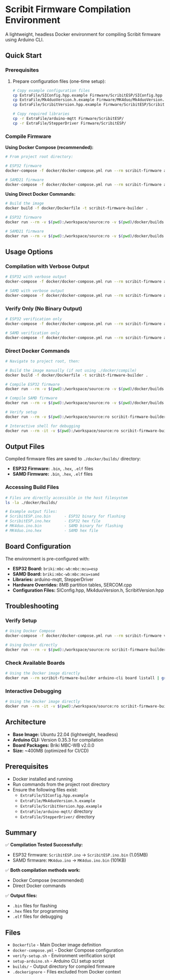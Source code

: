 # Scribit Firmware Compilation Environment

A lightweight, headless Docker environment for compiling Scribit firmware using Arduino CLI.

## Quick Start

### Prerequisites
1. Prepare configuration files (one-time setup):
   ```bash
   # Copy example configuration files
   cp ExtraFile/SIConfig.hpp.example Firmware/ScribitESP/SIConfig.hpp
   cp ExtraFile/Mk4duoVersion.h.example Firmware/MK4duo/Mk4duoVersion.h  
   cp ExtraFile/ScribitVersion.hpp.example Firmware/ScribitESP/ScribitVersion.hpp
   
   # Copy required libraries
   cp -r ExtraFile/arduino-mqtt Firmware/ScribitESP/
   cp -r ExtraFile/StepperDriver Firmware/ScribitESP/
   ```

### Compile Firmware

**Using Docker Compose (recommended):**
```bash
# From project root directory:

# ESP32 firmware
docker-compose -f docker/docker-compose.yml run --rm scribit-firmware arduino-cli compile --fqbn briki:mbc-wb:mbc:mcu=esp --output-dir /workspace/builds /workspace/source/Firmware/ScribitESP/ScribitESP.ino

# SAMD21 firmware  
docker-compose -f docker/docker-compose.yml run --rm scribit-firmware arduino-cli compile --fqbn briki:mbc-wb:mbc:mcu=samd --output-dir /workspace/builds /workspace/source/Firmware/MK4duo/MK4duo.ino
```

**Using Direct Docker Commands:**
```bash
# Build the image
docker build -f docker/Dockerfile -t scribit-firmware-builder .

# ESP32 firmware
docker run --rm -v $(pwd):/workspace/source:ro -v $(pwd)/docker/builds:/workspace/builds scribit-firmware-builder arduino-cli compile --fqbn briki:mbc-wb:mbc:mcu=esp --output-dir /workspace/builds /workspace/source/Firmware/ScribitESP/ScribitESP.ino

# SAMD21 firmware
docker run --rm -v $(pwd):/workspace/source:ro -v $(pwd)/docker/builds:/workspace/builds scribit-firmware-builder arduino-cli compile --fqbn briki:mbc-wb:mbc:mcu=samd --output-dir /workspace/builds /workspace/source/Firmware/MK4duo/MK4duo.ino
```

## Usage Options

### Compilation with Verbose Output
```bash
# ESP32 with verbose output
docker-compose -f docker/docker-compose.yml run --rm scribit-firmware arduino-cli compile --fqbn briki:mbc-wb:mbc:mcu=esp --output-dir /workspace/builds --verbose /workspace/source/Firmware/ScribitESP/ScribitESP.ino

# SAMD with verbose output  
docker-compose -f docker/docker-compose.yml run --rm scribit-firmware arduino-cli compile --fqbn briki:mbc-wb:mbc:mcu=samd --output-dir /workspace/builds --verbose /workspace/source/Firmware/MK4duo/MK4duo.ino
```

### Verify Only (No Binary Output)
```bash
# ESP32 verification only
docker-compose -f docker/docker-compose.yml run --rm scribit-firmware arduino-cli compile --fqbn briki:mbc-wb:mbc:mcu=esp --verify /workspace/source/Firmware/ScribitESP/ScribitESP.ino

# SAMD verification only
docker-compose -f docker/docker-compose.yml run --rm scribit-firmware arduino-cli compile --fqbn briki:mbc-wb:mbc:mcu=samd --verify /workspace/source/Firmware/MK4duo/MK4duo.ino
```

### Direct Docker Commands

```bash
# Navigate to project root, then:

# Build the image manually (if not using ./docker/compile)
docker build -f docker/Dockerfile -t scribit-firmware-builder .

# Compile ESP32 firmware
docker run --rm -v $(pwd):/workspace/source:ro -v $(pwd)/docker/builds:/workspace/builds scribit-firmware-builder arduino-cli compile --fqbn briki:mbc-wb:mbc:mcu=esp --output-dir /workspace/builds /workspace/source/Firmware/ScribitESP/ScribitESP.ino

# Compile SAMD firmware  
docker run --rm -v $(pwd):/workspace/source:ro -v $(pwd)/docker/builds:/workspace/builds scribit-firmware-builder arduino-cli compile --fqbn briki:mbc-wb:mbc:mcu=samd --output-dir /workspace/builds /workspace/source/Firmware/MK4duo/MK4duo.ino

# Verify setup
docker run --rm -v $(pwd):/workspace/source:ro scribit-firmware-builder verify-setup

# Interactive shell for debugging
docker run --rm -it -v $(pwd):/workspace/source:ro scribit-firmware-builder bash
```

## Output Files

Compiled firmware files are saved to `./docker/builds/` directory:

- **ESP32 Firmware:** `.bin`, `.hex`, `.elf` files
- **SAMD Firmware:** `.bin`, `.hex`, `.elf` files

### Accessing Build Files

```bash
# Files are directly accessible in the host filesystem
ls -la ./docker/builds/

# Example output files:
# ScribitESP.ino.bin      - ESP32 binary for flashing
# ScribitESP.ino.hex      - ESP32 hex file
# MK4duo.ino.bin          - SAMD binary for flashing  
# MK4duo.ino.hex          - SAMD hex file
```

## Board Configuration

The environment is pre-configured with:

- **ESP32 Board:** `briki:mbc-wb:mbc:mcu=esp`
- **SAMD Board:** `briki:mbc-wb:mbc:mcu=samd`
- **Libraries:** arduino-mqtt, StepperDriver
- **Hardware Overrides:** 8MB partition tables, SERCOM.cpp
- **Configuration Files:** SIConfig.hpp, Mk4duoVersion.h, ScribitVersion.hpp

## Troubleshooting

### Verify Setup
```bash
# Using Docker Compose
docker-compose -f docker/docker-compose.yml run --rm scribit-firmware verify-setup

# Using Docker directly
docker run --rm -v $(pwd):/workspace/source:ro scribit-firmware-builder verify-setup
```

### Check Available Boards
```bash
# Using the Docker image directly  
docker run --rm scribit-firmware-builder arduino-cli board listall | grep briki
```

### Interactive Debugging
```bash
# Using the Docker image directly
docker run --rm -it -v $(pwd):/workspace/source:ro scribit-firmware-builder bash
```

## Architecture

- **Base Image:** Ubuntu 22.04 (lightweight, headless)
- **Arduino CLI:** Version 0.35.3 for compilation
- **Board Packages:** Briki MBC-WB v2.0.0
- **Size:** ~400MB (optimized for CI/CD)

## Prerequisites

- Docker installed and running
- Run commands from the project root directory
- Ensure the following files exist:
  - `ExtraFile/SIConfig.hpp.example`
  - `ExtraFile/Mk4duoVersion.h.example` 
  - `ExtraFile/ScribitVersion.hpp.example`
  - `ExtraFile/arduino-mqtt/` directory
  - `ExtraFile/StepperDriver/` directory

## Summary

✅ **Compilation Tested Successfully:**
- ESP32 firmware: `ScribitESP.ino` → `ScribitESP.ino.bin` (1.05MB)
- SAMD firmware: `MK4duo.ino` → `MK4duo.ino.bin` (101KB)

✅ **Both compilation methods work:**
- Docker Compose (recommended)
- Direct Docker commands

✅ **Output files:**
- `.bin` files for flashing
- `.hex` files for programming
- `.elf` files for debugging

## Files

- `Dockerfile` - Main Docker image definition
- `docker-compose.yml` - Docker Compose configuration  
- `verify-setup.sh` - Environment verification script
- `setup-arduino.sh` - Arduino CLI setup script
- `builds/` - Output directory for compiled firmware
- `.dockerignore` - Files excluded from Docker context